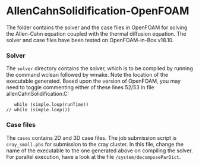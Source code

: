 # AllenCahnSolidification-OpenFOAM
The folder contains the solver and the case files in OpenFOAM for solving the Allen-Cahn equation coupled with the thermal diffusion equation. The solver and case files have been tested on OpenFOAM-in-Box v18.10.
### Solver
The `solver` directory contains the solver, which is to be compiled by running the command wclean followed by wmake. Note the location of the executable generated.
Based upon the version of OpenFOAM, you may need to toggle commenting either of these lines 52/53 in file allenCahnSolidification.C:
```
   while (simple.loop(runTime))
// while (simple.loop())
```
### Case files
The `cases` contains 2D and 3D case files. The job submission script is `cray_small.pbs` for submission to the cray cluster. In this file, change the name of the executable to the one generated above on compiling the solver. For parallel execution, have a look at the file `/system/decomposeParDict`.
